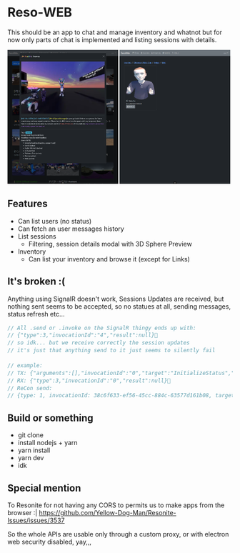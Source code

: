 # Reso-WEB

This should be an app to chat and manage inventory and whatnot but for now only parts of chat is implemented and listing sessions with details.

<p float="left">
<img src="./screenshot1.png" height="300px"/>
<img src="./screenshot2.png" height="300px"/>
</p>

## Features

- Can list users (no status)
- Can fetch an user messages history
- List sessions
  - Filtering, session details modal with 3D Sphere Preview
- Inventory
  - Can list your inventory and browse it (except for Links)

## It's broken :(

Anything using SignalR doesn't work, Sessions Updates are received, but nothing sent seems to be accepted, so no statues at all, sending messages, status refresh etc...

```js
// All .send or .invoke on the SignalR thingy ends up with:
// {"type":3,"invocationId":"4","result":null}
// so idk... but we receive correctly the session updates
// it's just that anything send to it just seems to silently fail

// example:
// TX: {"arguments":[],"invocationId":"0","target":"InitializeStatus","type":1}
// RX: {"type":3,"invocationId":"0","result":null}
// ReCon send:
// {type: 1, invocationId: 38c6f633-ef56-45cc-884c-63577d161b08, target: InitializeStatus, arguments: []}
```

## Build or something

- git clone
- install nodejs + yarn
- yarn install
- yarn dev
- idk

## Special mention

To Resonite for not having any CORS to permits us to make apps from the browser :| https://github.com/Yellow-Dog-Man/Resonite-Issues/issues/3537

So the whole APIs are usable only through a custom proxy, or with electron web security disabled, yay,,,
